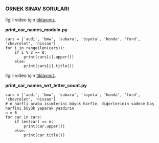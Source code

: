 <h3>ÖRNEK SINAV SORULARI</h3>

<p align="justify">İlgili video için <a href="https://www.youtube.com">tıklayınız</a>.</a>

<b>print_car_names_modulo.py</b>

```
cars = ['audi', 'bmw', 'subaru', 'toyota', 'honda', 'ford', 'chevrolet', 'nissan']
for i in range(len(cars)):
    if i % 2 == 0:
        print(cars[i].upper())
    else:
        print(cars[i].title())
```

<p align="justify">İlgili video için <a href="https://www.youtube.com">tıklayınız</a>.</a>

<b>print_car_names_wrt_letter_count.py</b>

```
cars = ['audi', 'bmw', 'subaru', 'toyota', 'honda', 'ford', 'chevrolet', 'nissan']
# n harfli araba isimlerini büyük harfle, diğerlerinin sadece baş harfini büyük yaparak yazdırın
n = 6
for car in cars:
    if len(car) == n:
        print(car.upper())
    else:
        print(car.title())
```